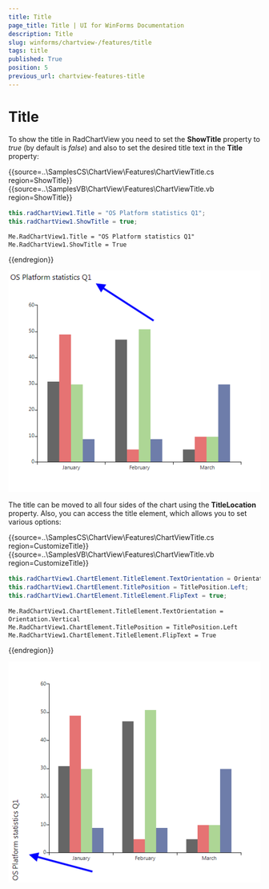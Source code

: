 ```yaml
---
title: Title
page_title: Title | UI for WinForms Documentation
description: Title
slug: winforms/chartview-/features/title
tags: title
published: True
position: 5
previous_url: chartview-features-title
---
```


# Title


To show the title in RadChartView you need to set the __ShowTitle__ property to *true* (by default is *false*) and also to set the desired title text in the __Title__ property: 


{{source=..\SamplesCS\ChartView\Features\ChartViewTitle.cs region=ShowTitle}} 
{{source=..\SamplesVB\ChartView\Features\ChartViewTitle.vb region=ShowTitle}} 

````C#
this.radChartView1.Title = "OS Platform statistics Q1";
this.radChartView1.ShowTitle = true;

````
````VB.NET
Me.RadChartView1.Title = "OS Platform statistics Q1"
Me.RadChartView1.ShowTitle = True

````

{{endregion}} 


![chartview-features-title 001](images/chartview-features-title001.png)

The title can be moved to all four sides of the chart using the __TitleLocation__ property. Also, you can access the title element, which allows you to set various options: 

{{source=..\SamplesCS\ChartView\Features\ChartViewTitle.cs region=CustomizeTitle}} 
{{source=..\SamplesVB\ChartView\Features\ChartViewTitle.vb region=CustomizeTitle}} 

````C#
this.radChartView1.ChartElement.TitleElement.TextOrientation = Orientation.Vertical;
this.radChartView1.ChartElement.TitlePosition = TitlePosition.Left;
this.radChartView1.ChartElement.TitleElement.FlipText = true;

````
````VB.NET
Me.RadChartView1.ChartElement.TitleElement.TextOrientation = Orientation.Vertical
Me.RadChartView1.ChartElement.TitlePosition = TitlePosition.Left
Me.RadChartView1.ChartElement.TitleElement.FlipText = True

````

{{endregion}} 


![chartview-features-title 002](images/chartview-features-title002.png)
